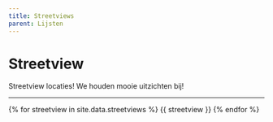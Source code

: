 ```yaml
---
title: Streetviews
parent: Lijsten
---
```


# Streetview

Streetview locaties! We houden mooie uitzichten bij!

---

{% for streetview in site.data.streetviews %}
{{ streetview }}
{% endfor %}